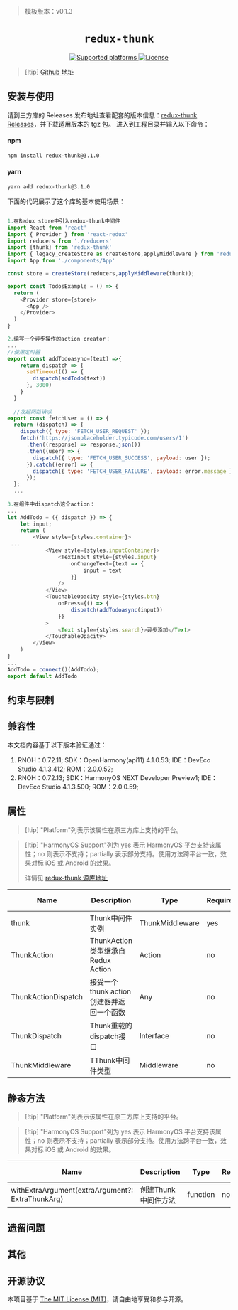 > 模板版本：v0.1.3

<p align="center">
  <h1 align="center"> <code>redux-thunk</code> </h1>
</p>
<p align="center">
    <a href="https://github.com/reduxjs/redux-thunk?tab=readme-ov-file">
        <img src="https://img.shields.io/badge/platforms-android%20|%20ios%20|%20harmony%20-lightgrey.svg" alt="Supported platforms" />
    </a>
    <a href="https://github.com/reduxjs/redux-thunk?tab=MIT-1-ov-file">
        <img src="https://img.shields.io/badge/license-MIT-green.svg" alt="License" />
    </a>
</p>


> [!tip] [Github 地址](https://github.com/reduxjs/redux-thunk)

## 安装与使用

请到三方库的 Releases 发布地址查看配套的版本信息：[redux-thunk Releases](https://github.com/reduxjs/redux-thunk/releases)，并下载适用版本的 tgz 包。
进入到工程目录并输入以下命令：

<!-- tabs:start -->

#### **npm**

```bash
npm install redux-thunk@3.1.0
```

#### **yarn**

```bash
yarn add redux-thunk@3.1.0
```

<!-- tabs:end -->

下面的代码展示了这个库的基本使用场景：

```js

1.在Redux store中引入redux-thunk中间件
import React from 'react'
import { Provider } from 'react-redux'
import reducers from './reducers'
import {thunk} from 'redux-thunk'
import { legacy_createStore as createStore,applyMiddleware } from 'redux'
import App from './components/App'

const store = createStore(reducers,applyMiddleware(thunk));

export const TodosExample = () => {
  return (
    <Provider store={store}>
      <App />
    </Provider>
  )
}

2.编写一个异步操作的action creator：
...
//使用定时器
export const addTodoasync=(text) =>{
    return dispatch => {
      setTimeout(() => {
        dispatch(addTodo(text))
      }, 3000)
    }
  }
  
  //发起网路请求
export const fetchUser = () => {
  return (dispatch) => {
    dispatch({ type: 'FETCH_USER_REQUEST' });
    fetch('https://jsonplaceholder.typicode.com/users/1')
      .then((response) => response.json())
      .then((user) => {
        dispatch({ type: 'FETCH_USER_SUCCESS', payload: user });
      }).catch((error) => {
        dispatch({ type: 'FETCH_USER_FAILURE', payload: error.message });
      });
  };
  ...
  
3.在组件中dispatch这个action：
...
let AddTodo = ({ dispatch }) => {
    let input;
    return (
        <View style={styles.container}>
 ...
			<View style={styles.inputContainer}>
                <TextInput style={styles.input}
                    onChangeText={text => {
                        input = text
                    }}
                />
            </View>
            <TouchableOpacity style={styles.btn}
                onPress={() => {
                    dispatch(addTodoasync(input))
                }}
            >
                <Text style={styles.search}>异步添加</Text>
            </TouchableOpacity>
        </View>
    )
}
...
AddTodo = connect()(AddTodo);
export default AddTodo
```

## 约束与限制

## 兼容性

本文档内容基于以下版本验证通过：

1. RNOH：0.72.11; SDK：OpenHarmony(api11) 4.1.0.53; IDE：DevEco Studio 4.1.3.412; ROM：2.0.0.52;
2. RNOH：0.72.13; SDK：HarmonyOS NEXT Developer Preview1; IDE：DevEco Studio 4.1.3.500; ROM：2.0.0.59;

## 属性

> [!tip] "Platform"列表示该属性在原三方库上支持的平台。

> [!tip] "HarmonyOS Support"列为 yes 表示 HarmonyOS 平台支持该属性；no 则表示不支持；partially 表示部分支持。使用方法跨平台一致，效果对标 iOS 或 Android 的效果。
>
> 详情见 [redux-thunk 源库地址](https://github.com/reduxjs/redux-thunk)

| Name | Description | Type | Required | Platform | HarmonyOS Support  |
| -------------------- | --------------- | -------- | -------- | -------- | ----------------- |
| thunk | Thunk中间件实例     | ThunkMiddleware   | yes      | All      | yes               |
| ThunkAction | ThunkAction类型继承自Redux Action     | Action   | no      | All      | yes               |
| ThunkActionDispatch | 接受一个thunk action创建器并返回一个函数   | Any   | no      | All      | yes               |
| ThunkDispatch | Thunk重载的dispatch接口  | Interface   | no      | All      | yes               |
| ThunkMiddleware | TThunk中间件类型     | Middleware   | no      | All      | yes               |

## 静态方法

> [!tip] "Platform"列表示该属性在原三方库上支持的平台。

> [!tip] "HarmonyOS Support"列为 yes 表示 HarmonyOS 平台支持该属性；no 则表示不支持；partially 表示部分支持。使用方法跨平台一致，效果对标 iOS 或 Android 的效果。

| Name | Description | Type | Required | Platform | HarmonyOS Support  |
| ---- | ----------- | ---- | -------- | -------- | ------------------ |
| withExtraArgument(extraArgument?: ExtraThunkArg) | 创建Thunk中间件方法     | function   | no      | All      | yes               |

## 遗留问题

## 其他

## 开源协议

本项目基于 [The MIT License (MIT)](https://github.com/reduxjs/redux-thunk?tab=MIT-1-ov-file)，请自由地享受和参与开源。

